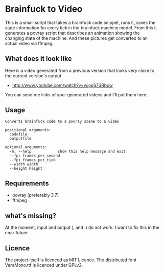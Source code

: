 # Brainfuck to Video
This is a small script that takes a brainfuck code snippet, runs it, saves the
state information for every tick in the brainfuck machine model. From this it
generates a povray script that describes an animation showing the changing
state of the machine.
And these pictures get converted to an actual video via ffmpeg.

## What does it look like
Here is a video generated from a previous version that looks very close to the
current version's output.
* http://www.youtube.com/watch?v=wjogS7SRbow

You can send me links of your generated videos and I'll put them here.

## Usage
	Converts brainfuck code to a povray scene to a video
	
	positional arguments:
	  codefile
	  outputfile

	optional arguments:
	  -h, --help            show this help message and exit
	  --fps frames_per_second
	  --fpt frames_per_tick
	  --width width
	  --height height

## Requirements
* povray (preferably 3.7)
* ffmpeg

## what's missing?
At the moment, input and output (, and .) do not work. I want to fix this
in the near future

## Licence
The project itself is licenced as MIT Licence. The distributed font VeraMono.ttf
is licenced under GPLv2.